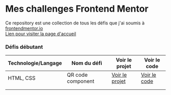 # Mes challenges Frontend Mentor

Ce repository est une collection de tous les défis que j'ai soumis à [frontendmentor.io](https://www.frontendmentor.io/home)<br>
[Lien pour visiter la page d'accueil](https://brival-m.github.io/FontEnd_Mentor/)

### Défis débutant

| Technologie/Langage | Nom du défi           | Voir le projet                  | Voir le code                    |
|---------------------|----------------------|--------------------------------|---------------------------------|
| HTML, CSS           | QR code component     | [Voir le projet](https://brival-m.github.io/FontEnd_Mentor/qr_code_component/index.html) | [Voir le code](https://github.com/BRIVAL-M/FontEnd_Mentor/tree/main/qr_code_component)   |
|                     |                      |                                |                                 |
|                     |                      |                                |                                 |


